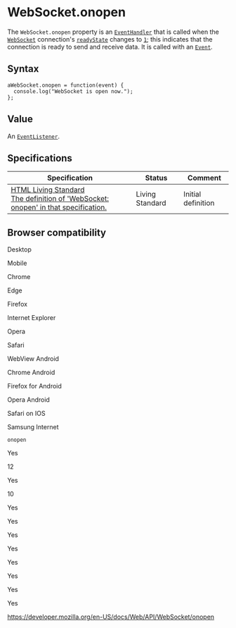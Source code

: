WebSocket.onopen
================

The `WebSocket.onopen` property is an [`EventHandler`](https://developer.mozilla.org/en-US/docs/Web/Events/Event_handlers) that is called when the [`WebSocket`](../websocket) connection's [`readyState`](readystate) changes to [`1`](readystate); this indicates that the connection is ready to send and receive data. It is called with an [`Event`](../event).

Syntax
------

    aWebSocket.onopen = function(event) {
      console.log("WebSocket is open now.");
    };

Value
-----

An [`EventListener`](../eventlistener).

Specifications
--------------

<table><thead><tr class="header"><th>Specification</th><th>Status</th><th>Comment</th></tr></thead><tbody><tr class="odd"><td><a href="https://html.spec.whatwg.org/multipage/#handler-websocket-onopen">HTML Living Standard<br />
<span class="small">The definition of 'WebSocket: onopen' in that specification.</span></a></td><td><span class="spec-living">Living Standard</span></td><td>Initial definition</td></tr></tbody></table>

Browser compatibility
---------------------

Desktop

Mobile

Chrome

Edge

Firefox

Internet Explorer

Opera

Safari

WebView Android

Chrome Android

Firefox for Android

Opera Android

Safari on IOS

Samsung Internet

`onopen`

Yes

12

Yes

10

Yes

Yes

Yes

Yes

Yes

Yes

Yes

Yes

<a href="https://developer.mozilla.org/en-US/docs/Web/API/WebSocket/onopen" class="_attribution-link">https://developer.mozilla.org/en-US/docs/Web/API/WebSocket/onopen</a>
